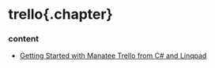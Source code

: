 ﻿
# trello{.chapter}

### content

- [Getting Started with Manatee Trello from C# and Linqpad](getting-started-with-manatee-trello.md)
